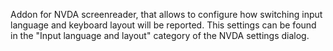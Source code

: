 Addon for NVDA screenreader, that allows to configure how switching input language and keyboard layout will be reported.
This settings can be found in the "Input language and layout" category of the NVDA settings dialog.
